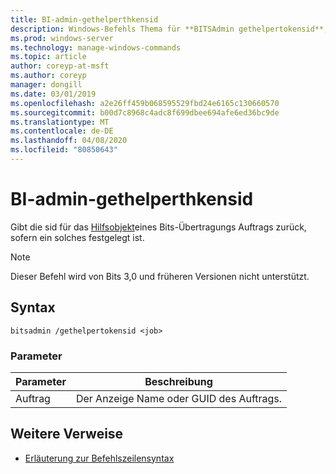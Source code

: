 ```yaml
---
title: BI-admin-gethelperthkensid
description: Windows-Befehls Thema für **BITSAdmin gethelpertokensid**, das die SID des Hilfsobjekts eines Bits-Übertragungs Auftrags zurückgibt, sofern ein solches festgelegt ist.
ms.prod: windows-server
ms.technology: manage-windows-commands
ms.topic: article
author: coreyp-at-msft
ms.author: coreyp
manager: dongill
ms.date: 03/01/2019
ms.openlocfilehash: a2e26ff459b068595529fbd24e6165c130660570
ms.sourcegitcommit: b00d7c8968c4adc8f699dbee694afe6ed36bc9de
ms.translationtype: MT
ms.contentlocale: de-DE
ms.lasthandoff: 04/08/2020
ms.locfileid: "80850643"
---
```

# <a name="bitsadmin-gethelpertokensid"></a>BI-admin-gethelperthkensid

Gibt die sid für das [Hilfsobjekt](https://docs.microsoft.com/windows/win32/bits/helper-tokens-for-bits-transfer-jobs)eines Bits-Übertragungs Auftrags zurück, sofern ein solches festgelegt ist.

> [!NOTE]
> Dieser Befehl wird von Bits 3,0 und früheren Versionen nicht unterstützt.

## <a name="syntax"></a>Syntax

```
bitsadmin /gethelpertokensid <job>
```

### <a name="parameters"></a>Parameter

| Parameter | Beschreibung |
| -------------- | -------------- |
| Auftrag | Der Anzeige Name oder GUID des Auftrags. |

## <a name="additional-references"></a>Weitere Verweise

- [Erläuterung zur Befehlszeilensyntax](command-line-syntax-key.md)
